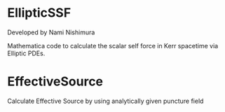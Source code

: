 # EllipticSSF

Developed by Nami Nishimura 

Mathematica code to calculate the scalar self force in Kerr spacetime via Elliptic PDEs. 


# EffectiveSource 

Calculate Effective Source by using analytically given puncture field 
